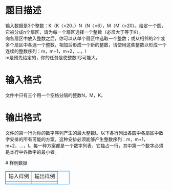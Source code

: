 # 

 
 # 题目描述 
<p>
输入数据是3个整数：K（K〈=20，）N（N〈=6），M（M〈=20）。给定一个圆，它被分成n个扇区，请为每一个扇区选择一个整数（必须大于等于K）。<br>向各扇区中放入整数之后，你可以从单个扇区中选取一个整数；或从相邻的2个或多个扇区中各选一个整数，相加后形成一个新的整数，请使用这些整数以形成一个连续的整数序列：m，m+1，m+2，…，I<br>m是预先给定的，你的任务是使整数I尽可能大。</p> 

 
 # 输入格式 
<p>
文件中只有三个用一个空格分隔的整数N，M，K。</p> 

 
 # 输出格式 
<p>
文件的第一行为你的数字序列产生的最大整数I。以下各行列出各圆中各扇区中数字安排的所有可能的方案，这种安排必须能够产生整数序列：m，m+1，m+2，…，I。每一种方案都是一个数字列表，它独占一行，其中第一个数字必须是本行中各数字的最小者。</p> 
# 样例数据
<style>
        table,table tr th, table tr td { border:1px solid #0094ff; }
        table { width: 200px; min-height: 25px; line-height: 25px; text-align: center; border-collapse: collapse;}   
    </style>
<table>
	<tr>
		<td>输入样例</td>
		<td>输出样例</td>
	</tr>
<tr><td></td><td></td></tr></table>
